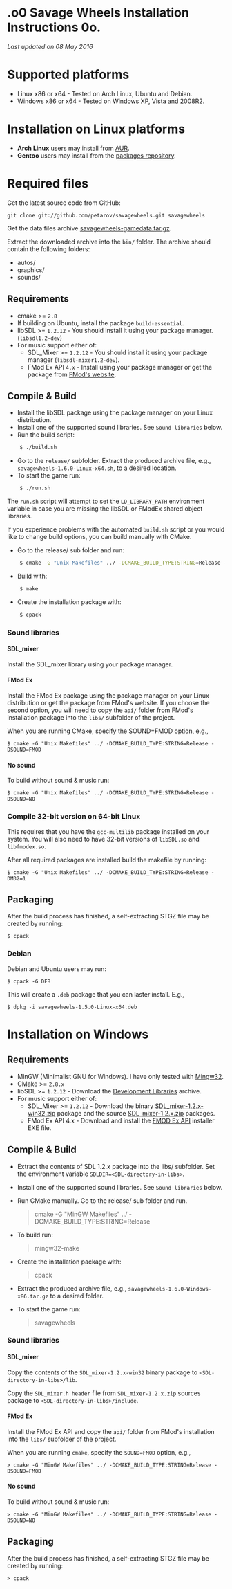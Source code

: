 .o0 Savage Wheels Installation Instructions 0o.
===================================================

_Last updated on 08 May 2016_

# Supported platforms

  * Linux x86 or x64 - Tested on Arch Linux, Ubuntu and Debian.
  * Windows x86 or x64 - Tested on Windows XP, Vista and 2008R2.

# Installation on Linux platforms

  * **Arch Linux** users may install from [AUR](https://aur.archlinux.org/packages/savagewheels/).
  * **Gentoo** users may install from the [packages repository](https://packages.gentoo.org/packages/games-arcade/savagewheels).

# Required files

Get the latest source code from GitHub:

    git clone git://github.com/petarov/savagewheels.git savagewheels

Get the data files archive [savagewheels-gamedata.tar.gz](https://github.com/petarov/savagewheels/releases/download/v1.4/savagewheels-gamedata.tar.gz).

Extract the downloaded archive into the `bin/` folder. The archive should contain the following folders: 
  * autos/
  * graphics/
  * sounds/

## Requirements

  * cmake >= `2.8`
  * If building on Ubuntu, install the package `build-essential`.
  * libSDL >= `1.2.12` - You should install it using your package manager. (`libsdl1.2-dev`)
  * For music support either of:
    - SDL_Mixer >= `1.2.12` - You should install it using your package manager (`libsdl-mixer1.2-dev`).
    - FMod Ex API `4.x` - Install using your package manager or get the package from [FMod's website](fmod.org/download/).

## Compile & Build

 - Install the libSDL package using the package manager on your Linux distribution.
 - Install one of the supported sound libraries. See `Sound libraries` below.	
 - Run the build script:
   	
```bash
   	$ ./build.sh
````

 - Go to the `release/` subfolder. Extract the produced archive file, e.g., `savagewheels-1.6.0-Linux-x64.sh`, to a desired location.
 - To start the game run:

```bash	
	$ ./run.sh
````
	
The `run.sh` script will attempt to set the `LD_LIBRARY_PATH` environment variable in case you are missing the libSDL or FModEx shared object libraries.
   
If you experience problems with the automated `build.sh` script or you would like to change build options, you can build manually with CMake.
   
 - Go to the release/ sub folder and run:
	
```bash	
	$ cmake -G "Unix Makefiles" ../ -DCMAKE_BUILD_TYPE:STRING=Release -DCMAKE_BUILD_STATIC=1
```

 - Build with:
```bash	
	$ make
```
 - Create the installation package with:
```bash	
	$ cpack
```

### Sound libraries
#### SDL_mixer

Install the SDL_mixer library using your package manager.

#### FMod Ex

Install the FMod Ex package using the package manager on your Linux distribution or get the package from FMod's website. 
If you choose the second option, you will need to copy the `api/` folder from FMod's installation package into the `libs/` subfolder of the project.
	
When you are running CMake, specify the SOUND=FMOD option, e.g., 

	$ cmake -G "Unix Makefiles" ../ -DCMAKE_BUILD_TYPE:STRING=Release -DSOUND=FMOD	

#### No sound

To build without sound & music run:

	$ cmake -G "Unix Makefiles" ../ -DCMAKE_BUILD_TYPE:STRING=Release -DSOUND=NO

### Compile 32-bit version on 64-bit Linux

This requires that you have the `gcc-multilib` package installed on your system. You will also need to have 32-bit versions of `libSDL.so` and `libfmodex.so`.
	
After all required packages are installed build the makefile by running:

	$ cmake -G "Unix Makefiles" ../ -DCMAKE_BUILD_TYPE:STRING=Release -DM32=1

## Packaging

After the build process has finished, a self-extracting STGZ file may be created by running:

	$ cpack

### Debian
	
Debian and Ubuntu users may run:
	
	$ cpack -G DEB
	
This will create a `.deb` package that you can laster install. E.g.,

	$ dpkg -i savagewheels-1.5.0-Linux-x64.deb

# Installation on Windows

## Requirements

  * MinGW (Minimalist GNU for Windows). I have only tested with [Mingw32](http://www.mingw.org/).
  * CMake >= `2.8.x`
  * libSDL >= `1.2.12` - Download the [Development Libraries](http://www.libsdl.org/download-1.2.php) archive.
  * For music support either of:
    - SDL_Mixer >= `1.2.12` - Download the binary [SDL_mixer-1.2.x-win32.zip](http://www.libsdl.org/projects/SDL_mixer/) package and the source [SDL_mixer-1.2.x.zip](http://www.libsdl.org/projects/SDL_mixer/) packages.
    - FMod Ex API 4.x - Download and install the [FMOD Ex API](fmod.org/download/) installer EXE file.
	
## Compile & Build

  - Extract the contents of SDL 1.2.x package into the libs/ subfolder. Set the environment variable `SDLDIR=<SDL-directory-in-libs>`.
	
  - Install one of the supported sound libraries. See `Sound libraries` below.

  - Run CMake manually. Go to the release/ sub folder and run.

	> cmake -G "MinGW Makefiles" ../ -DCMAKE_BUILD_TYPE:STRING=Release

  - To build run: 
  
	> mingw32-make
   
  - Create the installation package with:
  
	> cpack

  - Extract the produced archive file, e.g., `savagewheels-1.6.0-Windows-x86.tar.gz` to a desired folder.
	
  - To start the game run:
  
	> savagewheels  

### Sound libraries
#### SDL_mixer
	
Copy the contents of the `SDL_mixer-1.2.x-win32` binary package to `<SDL-directory-in-libs>/lib`.
	
Copy the `SDL_mixer.h header` file from `SDL_mixer-1.2.x.zip` sources package to `<SDL-directory-in-libs>/include`. 
	
#### FMod Ex

Install the FMod Ex API and copy the `api/` folder from FMod's installation into the `libs/` subfolder of the project.
	
When you are running `cmake`, specify the `SOUND=FMOD` option, e.g.,

	> cmake -G "MinGW Makefiles" ../ -DCMAKE_BUILD_TYPE:STRING=Release -DSOUND=FMOD
	
#### No sound

To build without sound & music run:
	
	> cmake -G "MinGW Makefiles" ../ -DCMAKE_BUILD_TYPE:STRING=Release -DSOUND=NO	
	
## Packaging

After the build process has finished, a self-extracting STGZ file may be created by running:

	> cpack
